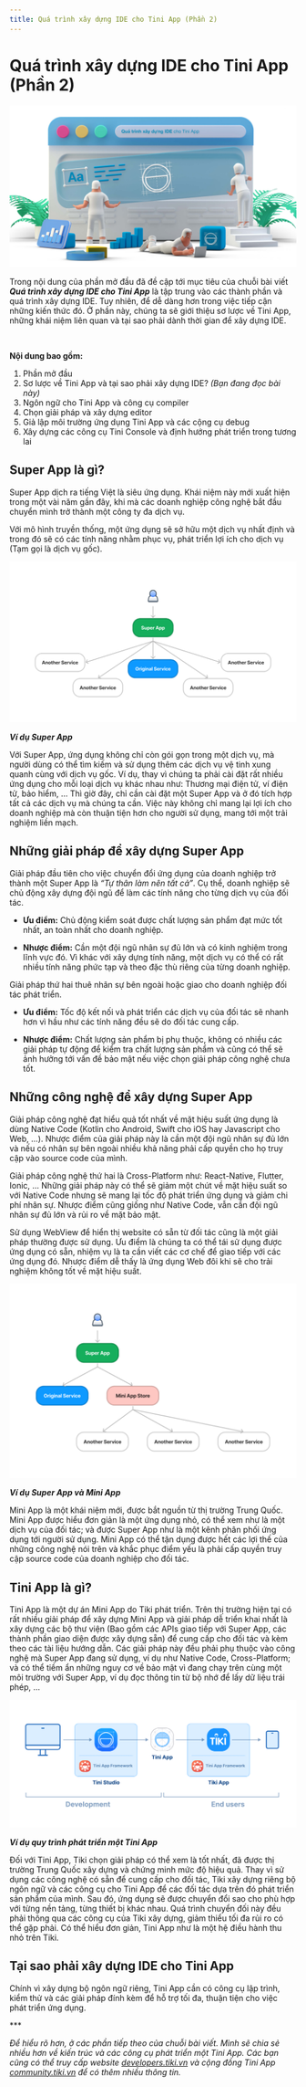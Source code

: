 ```yaml
---
title: Quá trình xây dựng IDE cho Tini App (Phần 2)
---
```


# Quá trình xây dựng IDE cho Tini App (Phần 2)

![Tini App Studio](https://raw.githubusercontent.com/tikivn/tiki-miniapp-docs/master/static/img/studio-development.jpg)

Trong nội dung của phần mở đầu đã đề cập tới mục tiêu của chuỗi bài viết ***Quá trình xây dựng IDE cho Tini App*** là tập trung vào các thành phần và quá trình xây dựng IDE. Tuy nhiên, để dễ dàng hơn trong việc tiếp cận những kiến thức đó. Ở phần này, chúng ta sẽ giới thiệu sơ lược về Tini App, những khái niệm liên quan và tại sao phải dành thời gian để xây dựng IDE.

<br/>

**Nội dung bao gồm:**

1. Phần mở đầu
2. Sơ lược về Tini App và tại sao phải xây dựng IDE? *(Bạn đang đọc bài này)*
3. Ngôn ngữ cho Tini App và công cụ compiler
4. Chọn giải pháp và xây dựng editor
5. Giả lập môi trường ứng dụng Tini App và các cộng cụ debug
6. Xây dựng các công cụ Tini Console và định hướng phát triển trong tương lai

## Super App là gì?

Super App dịch ra tiếng Việt là siêu ứng dụng. Khái niệm này mới xuất hiện trong một vài năm gần đây, khi mà các doanh nghiệp công nghệ bắt đầu chuyển mình trở thành một công ty đa dịch vụ.

Với mô hình truyền thống, một ứng dụng sẽ sở hữu một dịch vụ nhất định và trong đó sẽ có các tính năng nhằm phục vụ, phát triển lợi ích cho dịch vụ (Tạm gọi là dịch vụ gốc).

![Tini App Studio](https://raw.githubusercontent.com/tikivn/tiki-miniapp-docs/master/static/img/super-app.jpg)

***Ví dụ Super App***

Với Super App, ứng dụng không chỉ còn gói gọn trong một dịch vụ, mà người dùng có thể tìm kiếm và sử dụng thêm các dịch vụ vệ tinh xung quanh cùng với dịch vụ gốc. Ví dụ, thay vì chúng ta phải cài đặt rất nhiều ứng dụng cho mỗi loại dịch vụ khác nhau như: Thương mại điện tử, ví điện tử, bảo hiểm, … Thì giờ đây, chỉ cần cài đặt một Super App và ở đó tích hợp tất cả các dịch vụ mà chúng ta cần. Việc này không chỉ mang lại lợi ích cho doanh nghiệp mà còn thuận tiện hơn cho người sử dụng, mang tới một trải nghiệm liền mạch.

## Những giải pháp để xây dựng Super App

Giải pháp đầu tiên cho việc chuyển đổi ứng dụng của doanh nghiệp trở thành một Super App là *“Tự thân làm nên tất cả”*. Cụ thể, doanh nghiệp sẽ chủ động xây dựng đội ngũ để làm các tính năng cho từng dịch vụ của đối tác.

- **Ưu điểm:** Chủ động kiểm soát được chất lượng sản phẩm đạt mức tốt nhất, an toàn nhất cho doanh nghiệp.

- **Nhược điểm:** Cần một đội ngũ nhân sự đủ lớn và có kinh nghiệm trong lĩnh vực đó. Vì khác với xây dựng tính năng, một dịch vụ có thể có rất nhiều tính năng phức tạp và theo đặc thù riêng của từng doanh nghiệp.

Giải pháp thứ hai thuê nhân sự bên ngoài hoặc giao cho doanh nghiệp đối tác phát triển.

- **Ưu điểm:** Tốc độ kết nối và phát triển các dịch vụ của đối tác sẽ nhanh hơn vì hầu như các tính năng đều sẽ do đối tác cung cấp.

- **Nhược điểm:** Chất lượng sản phẩm bị phụ thuộc, không có nhiều các giải pháp tự động để kiểm tra chất lượng sản phẩm và cũng có thể sẽ ảnh hưởng tới vấn đề bảo mật nếu việc chọn giải pháp công nghệ chưa tốt.

## Những công nghệ để xây dựng Super App

Giải pháp công nghệ đạt hiểu quả tốt nhất về mặt hiệu suất ứng dụng là dùng Native Code (Kotlin cho Android, Swift cho iOS hay Javascript cho Web, …). Nhược điểm của giải pháp này là cần một đội ngũ nhân sự đủ lớn và nếu có nhân sự bên ngoài nhiều khả năng phải cấp quyền cho họ truy cập vào source code của mình.

Giải pháp công nghệ thứ hai là Cross-Platform như: React-Native, Flutter, Ionic, … Những giải pháp này có thể sẽ giảm một chút về mặt hiệu suất so với Native Code nhưng sẽ mang lại tốc độ phát triển ứng dụng và giảm chi phí nhân sự. Nhược điểm cũng giống như Native Code, vẫn cần đội ngũ nhân sự đủ lớn và rủi ro về mặt bảo mật.

Sử dụng WebView để hiển thị website có sẵn từ đối tác cũng là một giải pháp thường được sử dụng. Ưu điểm là chúng ta có thể tái sử dụng được ứng dụng có sẵn, nhiệm vụ là ta cần viết các cơ chế để giao tiếp với các ứng dụng đó. Nhược điểm dễ thấy là ứng dụng Web đôi khi sẽ cho trải nghiệm không tốt về mặt hiệu suất.

![Tini App Studio](https://raw.githubusercontent.com/tikivn/tiki-miniapp-docs/master/static/img/mini-app.jpg)

***Ví dụ Super App và Mini App***

Mini App là một khái niệm mới, được bắt nguồn từ thị trường Trung Quốc. Mini App được hiểu đơn giản là một ứng dụng nhỏ, có thể xem như là một dịch vụ của đối tác; và được Super App như là một kênh phân phối ứng dụng tới người sử dụng. Mini App có thể tận dụng được hết các lợi thế của những công nghệ nói trên và khắc phục điểm yếu là phải cấp quyền truy cập source code của doanh nghiệp cho đối tác.

## Tini App là gì?

Tini App là một dự án Mini App do Tiki phát triển. Trên thị trường hiện tại có rất nhiều giải pháp để xây dựng Mini App và giải pháp dễ triển khai nhất là xây dựng các bộ thư viện (Bao gồm các APIs giao tiếp với Super App, các thành phần giao diện được xây dựng sẵn) để cung cấp cho đối tác và kèm theo các tài liệu hướng dẫn. Các giải pháp này đều phải phụ thuộc vào công nghệ mà Super App đang sử dụng, ví dụ như Native Code, Cross-Platform; và có thể tiềm ẩn những nguy cơ về bảo mật vì đang chạy trên cùng một môi trường với Super App, ví dụ đọc thông tin từ bộ nhớ để lấy dữ liệu trái phép, …

![Tini App Studio](https://raw.githubusercontent.com/tikivn/tiki-miniapp-docs/master/static/img/tini-app.png)

***Ví dụ quy trình phát triển một Tini App***

Đối với Tini App, Tiki chọn giải pháp có thể xem là tốt nhất, đã được thị trường Trung Quốc xây dựng và chứng minh mức độ hiệu quả. Thay vì sử dụng các công nghệ có sẵn để cung cấp cho đối tác, Tiki xây dựng riêng bộ ngôn ngữ và các công cụ cho Tini App để các đối tác dựa trên đó phát triển sản phẩm của mình. Sau đó, ứng dụng sẽ được chuyển đổi sao cho phù hợp với từng nền tảng, từng thiết bị khác nhau. Quá trình chuyển đối này đều phải thông qua các công cụ của Tiki xây dựng, giảm thiểu tối đa rủi ro có thể gặp phải. Có thể hiểu đơn giản, Tini App như là một hệ điều hành thu nhỏ trên Tiki.

## Tại sao phải xây dựng IDE cho Tini App

Chính vì xây dựng bộ ngôn ngữ riêng, Tini App cần có công cụ lập trình, kiểm thử và các giải pháp đính kèm để hỗ trợ tối đa, thuận tiện cho việc phát triển ứng dụng.

\***

*Để hiểu rõ hơn, ở các phần tiếp theo của chuỗi bài viết. Mình sẽ chia sẻ nhiều hơn về kiến trúc và các công cụ phát triển một Tini App. Các bạn cũng có thể truy cấp website [developers.tiki.vn](https://developers.tiki.vn) và cộng đồng Tini App [community.tiki.vn](https://community.tiki.vn) để có thêm nhiều thông tin.*
